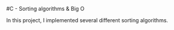 #C - Sorting algorithms & Big O

In this project, I implemented several different sorting algorithms.
